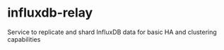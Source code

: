 # influxdb-relay
Service to replicate and shard InfluxDB data for basic HA and clustering capabilities

